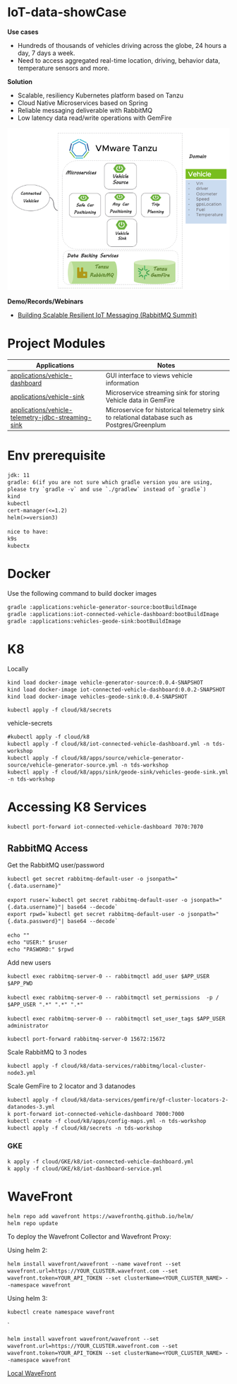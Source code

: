 # IoT-data-showCase


**Use cases**

- Hundreds of thousands of vehicles driving across the globe, 24 hours a day, 7 days a week.
- Need to access aggregated real-time location, driving, behavior data, temperature sensors and more.

**Solution**

- Scalable, resiliency Kubernetes platform based on Tanzu
- Cloud Native Microservices based on Spring
- Reliable messaging deliverable with RabbitMQ
- Low latency data read/write operations with GemFire


![img.png](docs/images/overview.png)

**Demo/Records/Webinars**

- [Building Scalable Resilient IoT Messaging (RabbitMQ Summit)](https://www.youtube.com/watch?v=BWcofi2FKHo) 


# Project Modules


| Applications                                                                                             | Notes                                                                                        |
|----------------------------------------------------------------------------------------------------------|----------------------------------------------------------------------------------------------|
| [applications/vehicle-dashboard](applications/vehicle-dashboard)                                         | GUI interface to views vehicle information                                                   |
| [applications/vehicle-sink](applications/vehicle-sink)                                                   | Microservice streaming sink for storing Vehicle data in GemFire                              |
| [applications/vehicle-telemetry-jdbc-streaming-sink](applications/vehicle-telemetry-sink) | Microservice for historical telemetry sink to relational database such as Postgres/Greenplum |

# Env prerequisite

```
jdk: 11
gradle: 6(if you are not sure which gradle version you are using, please try `gradle -v` and use `./gradlew` instead of `gradle`)
kind
kubectl
cert-manager(<=1.2)
helm(>=version3)

nice to have:
k9s
kubectx
```


# Docker

Use the following command to build docker images

```shell script
gradle :applications:vehicle-generator-source:bootBuildImage
gradle :applications:iot-connected-vehicle-dashboard:bootBuildImage
gradle :applications:vehicles-geode-sink:bootBuildImage

```


# K8 

Locally

```shell script
kind load docker-image vehicle-generator-source:0.0.4-SNAPSHOT
kind load docker-image iot-connected-vehicle-dashboard:0.0.2-SNAPSHOT
kind load docker-image vehicles-geode-sink:0.0.4-SNAPSHOT
```

```shell script
kubectl apply -f cloud/k8/secrets
```

vehicle-secrets

```shell script
#kubectl apply -f cloud/k8
kubectl apply -f cloud/k8/iot-connected-vehicle-dashboard.yml -n tds-workshop
kubectl apply -f cloud/k8/apps/source/vehicle-generator-source/vehicle-generator-source.yml -n tds-workshop
kubectl apply -f cloud/k8/apps/sink/geode-sink/vehicles-geode-sink.yml -n tds-workshop
```



# Accessing K8 Services

```shell
kubectl port-forward iot-connected-vehicle-dashboard 7070:7070
```


## RabbitMQ Access 
Get the RabbitMQ user/password
```shell script
kubectl get secret rabbitmq-default-user -o jsonpath="{.data.username}"

export ruser=`kubectl get secret rabbitmq-default-user -o jsonpath="{.data.username}"| base64 --decode`
export rpwd=`kubectl get secret rabbitmq-default-user -o jsonpath="{.data.password}"| base64 --decode`

echo ""
echo "USER:" $ruser
echo "PASWORD:" $rpwd
```


Add new users

```shell
kubectl exec rabbitmq-server-0 -- rabbitmqctl add_user $APP_USER $APP_PWD

kubectl exec rabbitmq-server-0 -- rabbitmqctl set_permissions  -p / $APP_USER ".*" ".*" ".*"

kubectl exec rabbitmq-server-0 -- rabbitmqctl set_user_tags $APP_USER administrator

```


```shell script
kubectl port-forward rabbitmq-server-0 15672:15672
```

Scale RabbitMQ to 3 nodes

```shell script
kubectl apply -f cloud/k8/data-services/rabbitmq/local-cluster-node3.yml
```

Scale GemFire to 2 locator and 3 datanodes

```shell script
kubectl apply -f cloud/k8/data-services/gemfire/gf-cluster-locators-2-datanodes-3.yml
k port-forward iot-connected-vehicle-dashboard 7000:7000
kubectl create -f cloud/k8/apps/config-maps.yml -n tds-workshop
kubectl apply -f cloud/k8/secrets -n tds-workshop
```




### GKE

```shell script
k apply -f cloud/GKE/k8/iot-connected-vehicle-dashboard.yml
k apply -f cloud/GKE/k8/iot-dashboard-service.yml
```



# WaveFront

```shell script
helm repo add wavefront https://wavefronthq.github.io/helm/
helm repo update
```

To deploy the Wavefront Collector and Wavefront Proxy:

Using helm 2:

```shell script
helm install wavefront/wavefront --name wavefront --set wavefront.url=https://YOUR_CLUSTER.wavefront.com --set wavefront.token=YOUR_API_TOKEN --set clusterName=<YOUR_CLUSTER_NAME> --namespace wavefront
```

Using helm 3:

```shell script
kubectl create namespace wavefront
```
`
```shell script
helm install wavefront wavefront/wavefront --set wavefront.url=https://YOUR_CLUSTER.wavefront.com --set wavefront.token=YOUR_API_TOKEN --set clusterName=<YOUR_CLUSTER_NAME> --namespace wavefront
```

[Local WaveFront](https://vmware.wavefront.com/dashboards/integration-kubernetes-clusters#_v01(g:(d:7200,ls:!t,s:1617894218,w:'2h'),p:(cluster_name:(v:gregoryg-cluster))))


